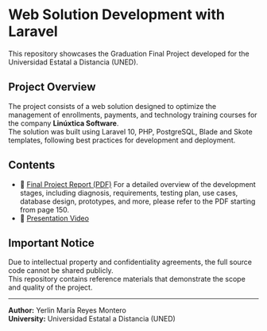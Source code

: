 # Web Solution Development with Laravel

This repository showcases the Graduation Final Project developed for the Universidad Estatal a Distancia (UNED).

## Project Overview

The project consists of a web solution designed to optimize the management of enrollments, payments, and technology training courses for the company **Linúxtica Software**.  
The solution was built using Laravel 10, PHP, PostgreSQL, Blade and Skote templates, following best practices for development and deployment.

## Contents

- 📄 [Final Project Report (PDF)](./final-project-report.pdf) For a detailed overview of the development stages, including diagnosis, requirements, testing plan, use cases, database design, prototypes, and more, please refer to the PDF starting from page 150.
- 🎥 [Presentation Video](https://drive.google.com/file/d/1pQlVmuHeAR-2Nxw8ieDhBMNPOAMI0aPt/view?usp=sharing)

## Important Notice

Due to intellectual property and confidentiality agreements, the full source code cannot be shared publicly.  
This repository contains reference materials that demonstrate the scope and quality of the project.

---

**Author:** Yerlin María Reyes Montero  
**University:** Universidad Estatal a Distancia (UNED)
